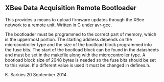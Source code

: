 XBee Data Acquisition Remote Bootloader
---------------------------------------

This provides a means to upload firmware updates through the XBee network to
a remote unit. Written in C under avr-gcc.

The bootloader must be programmed to the correct part of memory, which is
the uppermost portion. The starting address depends on the microcontroller type
and the size of the bootload block programmed into the fuse bits. The start of
the bootload block can be found in the datasheets and must be set in the
makefile along with the microcontroller type. A bootload block size of 2048
bytes is needed so the fuse bits should be set to this value. If a different
value is used it must be changed in defines.h.

K. Sarkies
20 September 2014

